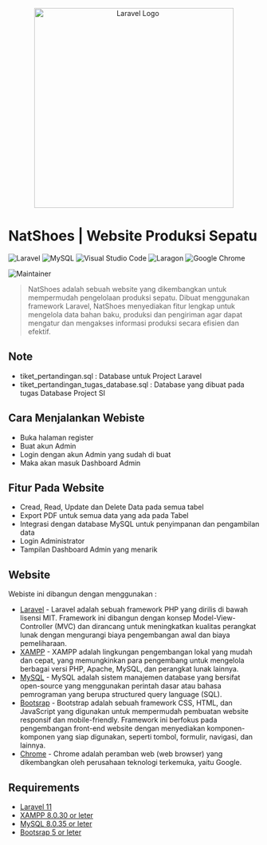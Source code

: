 <p align="center"><a href="https://laravel.com" target="_blank"><img src="https://raw.githubusercontent.com/laravel/art/master/logo-lockup/5%20SVG/2%20CMYK/1%20Full%20Color/laravel-logolockup-cmyk-red.svg" width="400" alt="Laravel Logo"></a></p>

# NatShoes | Website Produksi Sepatu

 ![Laravel](https://img.shields.io/badge/laravel-%23FF2D20.svg?style=for-the-badge&logo=laravel&logoColor=white)  ![MySQL](https://img.shields.io/badge/MySQL-005C84?style=for-the-badge&logo=mysql&logoColor=white) ![Visual Studio Code](https://img.shields.io/badge/Visual%20Studio%20Code-0078d7.svg?style=for-the-badge&logo=visual-studio-code&logoColor=white) ![Laragon](https://img.shields.io/badge/Laragon-0E83CD?style=for-the-badge&logo=Laragon&logoColor=white) ![Google Chrome](https://img.shields.io/badge/Google%20Chrome-4285F4?style=for-the-badge&logo=GoogleChrome&logoColor=white)
 
![Maintainer](https://img.shields.io/badge/maintainer-MohammadJoenathan|2218060-blue)

> NatShoes adalah sebuah website yang dikembangkan untuk mempermudah pengelolaan produksi sepatu. Dibuat menggunakan framework Laravel, NatShoes menyediakan fitur lengkap untuk mengelola data bahan baku, produksi dan pengiriman agar dapat mengatur dan mengakses informasi produksi secara efisien dan efektif.

## Note
- tiket_pertandingan.sql : Database untuk Project Laravel
- tiket_pertandingan_tugas_database.sql : Database yang dibuat pada tugas Database Project SI


## Cara Menjalankan Webiste
+ Buka halaman register
+ Buat akun Admin
+ Login dengan akun Admin yang sudah di buat
+ Maka akan masuk Dashboard Admin

## Fitur Pada Website

- Cread, Read, Update dan Delete Data pada semua tabel
- Export PDF untuk semua data yang ada pada Tabel
- Integrasi dengan database MySQL untuk penyimpanan dan pengambilan data
- Login Administrator
- Tampilan Dashboard Admin yang menarik

## Website

Webiste ini dibangun dengan menggunakan :

- [Laravel](https://laravel.com/docs/11.x/installation) - Laravel adalah sebuah framework PHP yang dirilis di bawah lisensi MIT. Framework ini dibangun dengan konsep Model-View-Controller (MVC) dan dirancang untuk meningkatkan kualitas perangkat lunak dengan mengurangi biaya pengembangan awal dan biaya pemeliharaan.
- [XAMPP](https://www.apachefriends.org/download.html) - XAMPP adalah lingkungan pengembangan lokal yang mudah dan cepat, yang memungkinkan para pengembang untuk mengelola berbagai versi PHP, Apache, MySQL, dan perangkat lunak lainnya. 
- [MySQL](https://www.mysql.com/) - MySQL adalah sistem manajemen database yang bersifat open-source yang menggunakan perintah dasar atau bahasa pemrograman yang berupa structured query language (SQL).
- [Bootsrap](https://getbootstrap.com/) - Bootstrap adalah sebuah framework CSS, HTML, dan JavaScript yang digunakan untuk mempermudah pembuatan website responsif dan mobile-friendly. Framework ini berfokus pada pengembangan front-end website dengan menyediakan komponen-komponen yang siap digunakan, seperti tombol, formulir, navigasi, dan lainnya.
- [Chrome](https://www.google.com/intl/id/chrome/) - Chrome adalah peramban web (web browser) yang dikembangkan oleh perusahaan teknologi terkemuka, yaitu Google.

## Requirements

- [Laravel 11](https://laravel.com/docs/11.x/installatio)
- [XAMPP 8.0.30 or leter](https://www.apachefriends.org/download.html)
- [MySQL 8.0.35 or leter](https://dev.mysql.com/downloads/installer/) 
- [Bootsrap 5 or leter](https://getbootstrap.com/)
